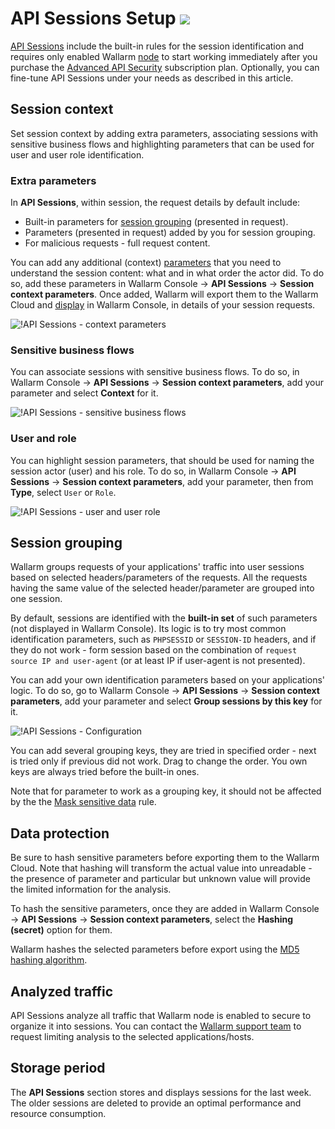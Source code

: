 # API Sessions Setup <a href="../../about-wallarm/subscription-plans/#waap-and-advanced-api-security"><img src="../../images/api-security-tag.svg" style="border: none;"></a>

[API Sessions](overview.md) include the built-in rules for the session identification and requires only enabled Wallarm [node](../about-wallarm/overview.md#how-wallarm-works) to start working immediately after you purchase the [Advanced API Security](../about-wallarm/subscription-plans.md#waap-and-advanced-api-security) subscription plan. Optionally, you can fine-tune API Sessions under your needs as described in this article.

## Session context

Set session context by adding extra parameters, associating sessions with sensitive business flows and highlighting parameters that can be used for user and user role identification.

### Extra parameters

In **API Sessions**, within session, the request details by default include: 

* Built-in parameters for [session grouping](#session-grouping) (presented in request).
* Parameters (presented in request) added by you for session grouping.
* For malicious requests - full request content.

You can add any additional (context) [parameters](../user-guides/rules/request-processing.md) that you need to understand the session content: what and in what order the actor did. To do so, add these parameters in Wallarm Console → **API Sessions** → **Session context parameters**. Once added, Wallarm will export them to the Wallarm Cloud and [display](#data-protection) in Wallarm Console, in details of your session requests.

![!API Sessions - context parameters](../images/api-sessions/api-sessions-context-parameters.png)

### Sensitive business flows

You can associate sessions with sensitive business flows. To do so, in Wallarm Console → **API Sessions** → **Session context parameters**, add your parameter and select **Context** for it.

![!API Sessions - sensitive business flows](../images/api-sessions/api-sessions-sbf-select.png)

### User and role

You can highlight session parameters, that should be used for naming the session actor (user) and his role. To do so, in Wallarm Console → **API Sessions** → **Session context parameters**, add your parameter, then from **Type**, select `User` or `Role`.

![!API Sessions - user and user role](../images/api-sessions/api-sessions-user-role-select.png)

## Session grouping

Wallarm groups requests of your applications' traffic into user sessions based on selected headers/parameters of the requests. All the requests having the same value of the selected header/parameter are grouped into one session.

By default, sessions are identified with the **built-in set** of such parameters (not displayed in Wallarm Console). Its logic is to try most common identification parameters, such as `PHPSESSID` or `SESSION-ID` headers, and if they do not work - form session based on the combination of `request source IP and user-agent` (or at least IP if user-agent is not presented).

You can add your own identification parameters based on your applications' logic. To do so, go to Wallarm Console → **API Sessions** → **Session context parameters**, add your parameter and select **Group sessions by this key** for it.

![!API Sessions - Configuration](../images/api-sessions/api-sessions-settings.png)

You can add several grouping keys, they are tried in specified order - next is tried only if previous did not work. Drag to change the order. You own keys are always tried before the built-in ones.

Note that for parameter to work as a grouping key, it should not be affected by the the [Mask sensitive data](../user-guides/rules/sensitive-data-rule.md) rule.

## Data protection

Be sure to hash sensitive parameters before exporting them to the Wallarm Cloud. Note that hashing will transform the actual value into unreadable - the presence of parameter and particular but unknown value will provide the limited information for the analysis.

To hash the sensitive parameters, once they are added in Wallarm Console → **API Sessions** → **Session context parameters**, select the **Hashing (secret)** option for them.

Wallarm hashes the selected parameters before export using the [MD5 hashing algorithm](https://en.wikipedia.org/wiki/MD5).

## Analyzed traffic

API Sessions analyze all traffic that Wallarm node is enabled to secure to organize it into sessions. You can contact the [Wallarm support team](mailto:support@wallarm.com) to request limiting analysis to the selected applications/hosts.

## Storage period

The **API Sessions** section stores and displays sessions for the last week. The older sessions are deleted to provide an optimal performance and resource consumption.
